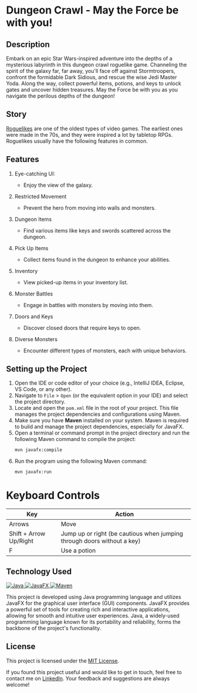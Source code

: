 # Dungeon Crawl - May the Force be with you!

## Description

Embark on an epic Star Wars-inspired adventure into the depths of a mysterious labyrinth in this dungeon crawl roguelike game. Channeling the spirit of the galaxy far, far away, you'll face off against Stormtroopers, confront the formidable Dark Sidious, and rescue the wise Jedi Master Yoda. Along the way, collect powerful items, potions, and keys to unlock gates and uncover hidden treasures. May the Force be with you as you navigate the perilous depths of the dungeon!

## Story

[Roguelikes](https://en.wikipedia.org/wiki/Roguelike) are one of the oldest
types of video games. The earliest ones were made in the 70s, and they were inspired
a lot by tabletop RPGs. Roguelikes usually have the following features in common.

## Features

1. Eye-catching UI:
   - Enjoy the view of the galaxy.

3. Restricted Movement
   - Prevent the hero from moving into walls and monsters.

4. Dungeon Items
   - Find various items like keys and swords scattered across the dungeon.

5. Pick Up Items
   - Collect items found in the dungeon to enhance your abilities.

6. Inventory
   - View picked-up items in your inventory list.

7. Monster Battles
   - Engage in battles with monsters by moving into them.

8. Doors and Keys
   - Discover closed doors that require keys to open.

9. Diverse Monsters
   - Encounter different types of monsters, each with unique behaviors.
  
## Setting up the Project

1. Open the IDE or code editor of your choice (e.g., IntelliJ IDEA, Eclipse, VS Code, or any other).
2. Navigate to `File` > `Open` (or the equivalent option in your IDE) and select the project directory.
3. Locate and open the `pom.xml` file in the root of your project. This file manages the project dependencies and configurations using Maven.
4. Make sure you have **Maven** installed on your system. Maven is required to build and manage the project dependencies, especially for JavaFX.
5. Open a terminal or command prompt in the project directory and run the following Maven command to compile the project:
   ```bash
   mvn javafx:compile
6. Run the program using the following Maven command:
    ```bash
    mvn javafx:run

# Keyboard Controls

| Key | Action |
| ------ | ------ |
| Arrows | Move |
| Shift + Arrow Up/Right | Jump up or right (be cautious when jumping through doors without a key) |
| F | Use a potion |

## Technology Used

<a href="https://www.java.com/" target="_blank">
  <img src="https://img.shields.io/badge/-Java-black?style=for-the-badge&logo=java&logoColor=white&color=007396" alt="Java" />
</a>
<a href="https://openjfx.io/" target="_blank">
  <img src="https://img.shields.io/badge/-JavaFX-black?style=for-the-badge&logo=java&logoColor=white&color=ED8B00" alt="JavaFX" />
</a>
<a href="https://maven.apache.org/" target="_blank">
  <img src="https://img.shields.io/badge/-Maven-black?style=for-the-badge&logo=apache-maven&logoColor=white&color=C71A36" alt="Maven" />
</a>

This project is developed using Java programming language and utilizes JavaFX for the graphical user interface (GUI) components. JavaFX provides a powerful set of tools for creating rich and interactive applications, allowing for smooth and intuitive user experiences. Java, a widely-used programming language known for its portability and reliability, forms the backbone of the project's functionality.

## License

This project is licensed under the [MIT License](https://opensource.org/licenses/MIT).

If you found this project useful and would like to get in touch, feel free to contact me on [LinkedIn](https://www.linkedin.com/in/igirb/). Your feedback and suggestions are always welcome!
